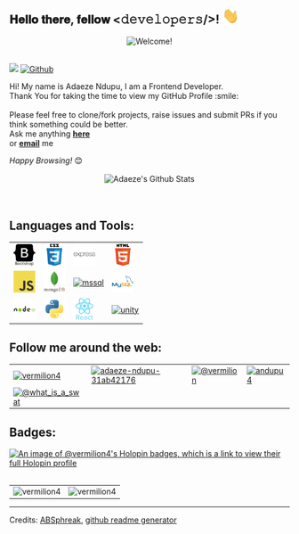 <div >
<h2> 𝐇𝐞𝐥𝐥𝐨 𝐭𝐡𝐞𝐫𝐞, 𝐟𝐞𝐥𝐥𝐨𝐰 <𝚍𝚎𝚟𝚎𝚕𝚘𝚙𝚎𝚛𝚜/>! <img src="https://github.com/ABSphreak/ABSphreak/blob/master/gifs/Hi.gif" width="30px"></h2>
</div>

<div align="center" width="100">

<img src="https://screenshots.visme.co/9e/d4/85/79/b4a6fab7c58beb09036220318dcf29b6_f.jpg?v=35" alt="Welcome!" width="500"/>

</div>
<br>

<div>

![](https://komarev.com/ghpvc/?username=vermilion4)
[![Github](https://img.shields.io/github/followers/vermilion4)](https://github.com/vermilion4)

<div size='20px'> Hi! My name is Adaeze Ndupu, I am a Frontend Developer.<br>
  Thank You for taking the time to view my GitHub Profile :smile: 
</div>
<br>
Please feel free to clone/fork projects, raise issues and submit PRs if you think something could be better. <br>
Ask me anything <a href="https://github.com/vermilion4/vermilion4/issues/new"><b>here</b></a><br>
or <a href="mailto:andupu4@gmail.com"><b>email</b></a> me

<i>Happy Browsing!</i> 😊

</div>

<div align="center">

<img align="center" src="https://github-readme-stats.vercel.app/api?username=vermilion4&include_all_commits=true&count_private=true&show_icons=true&line_height=20&title_color=7A7ADB&icon_color=2234AE&text_color=D3D3D3&bg_color=000000" alt="Adaeze's Github Stats">

  </div>
</br>
</br>

<h2 align="left">Languages and Tools:</h2>
<table>
  <tr>
    <td><a href="https://getbootstrap.com" target="_blank" rel="noreferrer"> <img src="https://raw.githubusercontent.com/devicons/devicon/master/icons/bootstrap/bootstrap-plain-wordmark.svg" alt="bootstrap" width="40" height="40"/> </a></td>
    <td> <a href="https://www.w3schools.com/css/" target="_blank" rel="noreferrer"> <img src="https://raw.githubusercontent.com/devicons/devicon/master/icons/css3/css3-original-wordmark.svg" alt="css3" width="40" height="40"/> </a></td>
    <td> <a href="https://expressjs.com" target="_blank" rel="noreferrer"> <img src="https://raw.githubusercontent.com/devicons/devicon/master/icons/express/express-original-wordmark.svg" alt="express" width="40" height="40"/> </a></td>
    <td> <a href="https://www.w3.org/html/" target="_blank" rel="noreferrer"> <img src="https://raw.githubusercontent.com/devicons/devicon/master/icons/html5/html5-original-wordmark.svg" alt="html5" width="40" height="40"/> </a></td>
  </tr>
  <tr>
    <td> <a href="https://developer.mozilla.org/en-US/docs/Web/JavaScript" target="_blank" rel="noreferrer"> <img src="https://raw.githubusercontent.com/devicons/devicon/master/icons/javascript/javascript-original.svg" alt="javascript" width="40" height="40"/> </a></td>
    <td> <a href="https://www.mongodb.com/" target="_blank" rel="noreferrer"> <img src="https://raw.githubusercontent.com/devicons/devicon/master/icons/mongodb/mongodb-original-wordmark.svg" alt="mongodb" width="40" height="40"/> </a></td>
    <td> <a href="https://www.microsoft.com/en-us/sql-server" target="_blank" rel="noreferrer"> <img src="https://www.svgrepo.com/show/303229/microsoft-sql-server-logo.svg" alt="mssql" width="40" height="40"/> </a></td>
    <td> <a href="https://www.mysql.com/" target="_blank" rel="noreferrer"> <img src="https://raw.githubusercontent.com/devicons/devicon/master/icons/mysql/mysql-original-wordmark.svg" alt="mysql" width="40" height="40"/> </a> </td>
  </tr>
  <tr>
    <td><a href="https://nodejs.org" target="_blank" rel="noreferrer"> <img src="https://raw.githubusercontent.com/devicons/devicon/master/icons/nodejs/nodejs-original-wordmark.svg" alt="nodejs" width="40" height="40"/> </a></td>
    <td><a href="https://www.python.org" target="_blank" rel="noreferrer"> <img src="https://raw.githubusercontent.com/devicons/devicon/master/icons/python/python-original.svg" alt="python" width="40" height="40"/> </a> </td>
    <td> <a href="https://reactjs.org/" target="_blank" rel="noreferrer"> <img src="https://raw.githubusercontent.com/devicons/devicon/master/icons/react/react-original-wordmark.svg" alt="react" width="40" height="40"/> </a></td>
    <td><a href="https://unity.com/" target="_blank" rel="noreferrer"> <img src="https://www.vectorlogo.zone/logos/unity3d/unity3d-icon.svg" alt="unity" width="40" height="40"/> </a> </td>
  </tr>
</table>

<div>
<h2>Follow me around the web:</h2>
  <table>
  <tr>
    <td><a href="https://codepen.io/vermilion4" target="blank"><img align="center" src="https://raw.githubusercontent.com/rahuldkjain/github-profile-readme-generator/master/src/images/icons/Social/codepen.svg" alt="vermilion4" height="30" width="40" /></a></td>
    <td><a href="https://linkedin.com/in/adaeze-ndupu" target="blank"><img align="center" src="https://raw.githubusercontent.com/rahuldkjain/github-profile-readme-generator/master/src/images/icons/Social/linked-in-alt.svg" alt="adaeze-ndupu-31ab42176" height="30" width="40" /></a></td>
    <td><a href="https://hashnode.com/@vermilion" target="blank"><img align="center" src="https://raw.githubusercontent.com/rahuldkjain/github-profile-readme-generator/master/src/images/icons/Social/hashnode.svg" alt="@vermilion" height="30" width="40" /></a></td>
    <td><a href="https://www.hackerrank.com/andupu4" target="blank"><img align="center" src="https://raw.githubusercontent.com/rahuldkjain/github-profile-readme-generator/master/src/images/icons/Social/hackerrank.svg" alt="andupu4" height="30" width="40" /></a></td>
  </tr>
    <tr>
      <td><a href="https://twitter.com/what_is_a_swat" target="blank"><img align="center" src="https://raw.githubusercontent.com/rahuldkjain/github-profile-readme-generator/master/src/images/icons/Social/twitter.svg" alt="@what_is_a_swat" height="30" width="40" /></a></td>
    </tr>
</table>

</div>

<h2 align="left">Badges:</h2>

[![An image of @vermilion4's Holopin badges, which is a link to view their full Holopin profile](https://holopin.me/vermilion4)](https://holopin.io/@vermilion4)
<br><br>

<table>
  <tr>
    <td><img src="https://github-readme-stats.vercel.app/api/top-langs?username=vermilion4&show_icons=true&locale=en&layout=compact&title_color=7A7ADB&icon_color=2234AE&text_color=D3D3D3&bg_color=000000" alt="vermilion4" height="200px" /></td>
    <td><img src="https://github-readme-streak-stats.herokuapp.com?user=vermilion4&theme=dark&date_format=M%20j%5B%2C%20Y%5D" alt="vermilion4" height="200px"/></td>
  </tr>
</table>




-----
Credits: [ABSphreak](https://github.com/ABSphreak), [github readme generator](https://github.com/rahuldkjain/github-profile-readme-generator)

